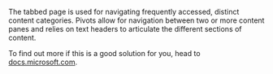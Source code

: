 The tabbed page is used for navigating frequently accessed, distinct content categories. Pivots allow for navigation between two or more content panes and relies on text headers to articulate the different sections of content.

To find out more if this is a good solution for you, head to [docs.microsoft.com](https://docs.microsoft.com/en-us/windows/uwp/controls-and-patterns/tabs-pivot).